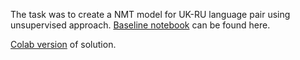 The task was to create a NMT model for UK-RU language pair using unsupervised approach.
[Baseline notebook](https://github.com/girafe-ai/ml-mipt/blob/21f_advanced/homeworks_advanced/lab01_nlp/lab1_01_nlp_part1_embedding_based_mt.ipynb)
can be found here.

[Colab version](https://colab.research.google.com/drive/1eudhHdH7uCugHqeIqQizUnFFOdFqqIlI?usp=sharing) of solution.
